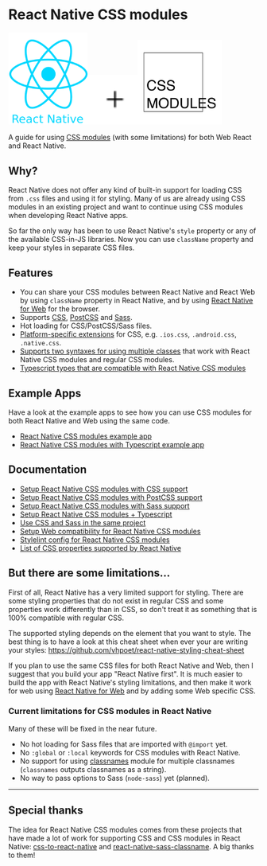 # React Native CSS modules

<a href="https://facebook.github.io/react-native/"><img src="images/react-native-logo.png" width="160"></a><img src="images/plus.svg" width="100"><a href="https://github.com/css-modules/css-modules"><img src="images/css-modules-logo.svg" width="170"></a>

A guide for using [CSS modules](https://github.com/css-modules/css-modules) (with some limitations) for both Web React and React Native.

## Why?

React Native does not offer any kind of built-in support for loading CSS from `.css` files and using it for styling. Many of us are already using CSS modules in an existing project and want to continue using CSS modules when developing React Native apps.

So far the only way has been to use React Native's `style` property or any of the available CSS-in-JS libraries. Now you can use `className` property and keep your styles in separate CSS files.

## Features

* You can share your CSS modules between React Native and React Web by using `className` property in React Native, and by using [React Native for Web](https://github.com/necolas/react-native-web) for the browser.
* Supports [CSS](https://github.com/kristerkari/react-native-css-transformer), [PostCSS](https://github.com/kristerkari/react-native-postcss-transformer) and [Sass](https://github.com/kristerkari/react-native-sass-transformer).
* Hot loading for CSS/PostCSS/Sass files.
* [Platform-specific extensions](https://facebook.github.io/react-native/docs/platform-specific-code.html#platform-specific-extensions) for CSS, e.g. `.ios.css`, `.android.css`, `.native.css`.
* [Supports two syntaxes for using multiple classes](https://github.com/kristerkari/babel-plugin-react-native-classname-to-style#multiple-classes) that work with React Native CSS modules and regular CSS modules.
* [Typescript types that are compatible with React Native CSS modules](https://github.com/kristerkari/react-native-types-for-css-modules)

## Example Apps

Have a look at the example apps to see how you can use CSS modules for both React Native and Web using the same code.

* [React Native CSS modules example app](https://github.com/kristerkari/react-native-css-modules-example)
* [React Native CSS modules with Typescript example app](https://github.com/kristerkari/react-native-css-modules-with-typescript-example)

## Documentation

* [Setup React Native CSS modules with CSS support](docs/setup-css.md)
* [Setup React Native CSS modules with PostCSS support](docs/setup-postcss.md)
* [Setup React Native CSS modules with Sass support](docs/setup-sass.md)
* [Setup React Native CSS modules + Typescript](docs/setup-typescript.md)
* [Use CSS and Sass in the same project](docs/multiple-transformers.md)
* [Setup Web compatibility for React Native CSS modules](docs/web-compatibility.md)
* [Stylelint config for React Native CSS modules](https://github.com/kristerkari/stylelint-config-react-native-css-modules)
* [List of CSS properties supported by React Native](https://github.com/vhpoet/react-native-styling-cheat-sheet)

## But there are some limitations...

First of all, React Native has a very limited support for styling. There are some styling properties that do not exist in regular CSS and some properties work differently than in CSS, so don't treat it as something that is 100% compatible with regular CSS.

The supported styling depends on the element that you want to style. The best thing is to have a look at this cheat sheet when ever your are writing your styles: https://github.com/vhpoet/react-native-styling-cheat-sheet

If you plan to use the same CSS files for both React Native and Web, then I suggest that you build your app "React Native first". It is much easier to build the app with React Native's styling limitations, and then make it work for web using [React Native for Web](https://github.com/necolas/react-native-web) and by adding some Web specific CSS.

### Current limitations for CSS modules in React Native

Many of these will be fixed in the near future.

* No hot loading for Sass files that are imported with `@import` yet.
* No `:global` or `:local` keywords for CSS modules with React Native.
* No support for using [classnames](https://github.com/JedWatson/classnames) module for multiple classnames (`classnames` outputs classnames as a string).
* No way to pass options to Sass (`node-sass`) yet (planned).

---

## Special thanks

The idea for React Native CSS modules comes from these projects that have made a lot of work for supporting CSS and CSS modules in React Native: [css-to-react-native](https://github.com/styled-components/css-to-react-native) and [react-native-sass-classname](https://github.com/daniloster/react-native-sass-classname). A big thanks to them!
